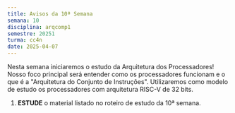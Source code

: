 ```yaml
---
title: Avisos da 10ª Semana
semana: 10
disciplina: arqcomp1
semestre: 20251
turma: cc4n
date: 2025-04-07
---
```


Nesta semana iniciaremos o estudo da Arquitetura dos Processadores! Nosso foco
principal será entender como os processadores funcionam e o que é a "Arquitetura
do Conjunto de Instruções". Utilizaremos como modelo de estudo os processadores
com arquitetura RISC-V de 32 bits.

1. **ESTUDE** o material listado no roteiro de estudo da 10ª semana.

